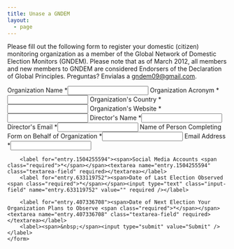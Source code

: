 ```yaml
---
title: Unase a GNDEM
layout:
  - page
---
```


<p>
    Please fill out the following form to register your domestic (citizen) monitoring organization as a member of the Global Network of Domestic Election Monitors (GNDEM). Please note that as of March 2012, all members and new members to GNDEM are considered Endorsers of the Declaration of Global Principles.
    Preguntas? Envialas a <a href="mailto:gndem09@gmail.com">gndem09@gmail.com</a>.
</p>
<div class="join-form">
    <form action="https://docs.google.com/forms/d/e/1FAIpQLSfLBun_QqmWNjkZSRPnWLvD-7Q4zye3xxWatn2S02KRVf2NqQ/formResponse" method="post">
        <label for="entry.354387486"><span>Organization Name <span class="required">*</span></span><input type="text" class="input-field" name="entry.354387486" value="" required /></label>
        <label for="entry.354601185"><span>Organization Acronym <span class="required">*</span></span><input type="text" class="input-field" name="entry.354601185" value="" required /></label>
        <label for="entry.823125843"><span>Organization's Country <span class="required">*</span></span><input type="text" class="input-field" name="entry.823125843" value="" required /></label>
        <label for="entry.242685667"><span>Organization's Website <span class="required">*</span></span><input type="text" class="input-field" name="entry.242685667" value="" required /></label>
        <label for="entry.179010872"><span>Director's Name <span class="required">*</span></span><input type="text" class="input-field" name="entry.179010872" value="" required /></label>
        <label for="entry.2033957242"><span>Director's Email <span class="required">*</span></span><input type="text" class="input-field" name="entry.2033957242" value="" required /></label>
        <label for="entry.6948306"><span>Name of Person Completing Form on Behalf of Organization <span class="required">*</span></span><input type="text" class="input-field" name="entry.6948306" value="" required /></label>
        <label for="entry.1830295448"><span>Email Address <span class="required">*</span></span><input type="text" class="input-field" name="entry.1830295448" value="" required /></label>

```
    <label for="entry.1504255594"><span>Social Media Accounts <span class="required">*</span></span><textarea name="entry.1504255594" class="textarea-field" required></textarea></label>
    <label for="entry.633119752"><span>Date of Last Election Observed <span class="required">*</span></span><input type="text" class="input-field" name="entry.633119752" value="" required /></label>
    
    <label for="entry.407336708"><span>Date of Next Election Your Organization Plans to Observe <span class="required">*</span></span><textarea name="entry.407336708" class="textarea-field" required></textarea></label>
    <label><span>&nbsp;</span><input type="submit" value="Submit" /></label>
</form>
```

</div>
